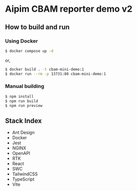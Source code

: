 # Aipim CBAM reporter demo v2

## How to build and run

### Using Docker

```sh
$ docker compose up -d
```

or,

```sh
$ docker build . -t cbam-mini-demo:1
$ docker run --rm -p 13731:80 cbam-mini-demo:1
```

### Manual building

```sh
$ npm install
$ npm run build
$ npm run preview
```

## Stack Index

-   Ant Design
-   Docker
-   Jest
-   NGINX
-   OpenAPI
-   RTK
-   React
-   SWC
-   TailwindCSS
-   TypeScript
-   Vite
